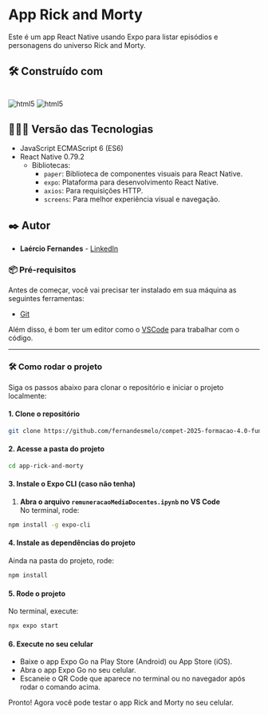 # App Rick and Morty

Este é um app React Native usando Expo para listar episódios e personagens do universo Rick and Morty.

## 🛠️ Construído com

<div style="display: inline-block"><br/>
  <img align="center" alt="html5" src="https://img.shields.io/badge/JavaScript-F7DF1E?style=for-the-badge&logo=javascript&logoColor=black" />
  <img align="center" alt="html5" src="https://img.shields.io/badge/React_Native-20232A?style=for-the-badge&logo=react&logoColor=61DAFB" /> 
</div><br/>

## 👨🏽‍💻 Versão das Tecnologias
* JavaScript ECMAScript 6 (ES6)
* React Native 0.79.2
  * Bibliotecas:
    * ```paper```: Biblioteca de componentes visuais para React Native.
    * ```expo```:  Plataforma para desenvolvimento React Native.
    * ```axios```: Para requisições HTTP.
    * ```screens```: Para melhor experiência visual e navegação.


## ✒️ Autor

* **Laércio Fernandes** - [LinkedIn](https://www.linkedin.com/in/laercio-fernandes/)

### 📦 Pré-requisitos

Antes de começar, você vai precisar ter instalado em sua máquina as seguintes ferramentas:

- [Git](https://git-scm.com)

Além disso, é bom ter um editor como o [VSCode](https://code.visualstudio.com/) para trabalhar com o código.

---

### 🛠️ Como rodar o projeto

Siga os passos abaixo para clonar o repositório e iniciar o projeto localmente:

#### 1. Clone o repositório
```bash
git clone https://github.com/fernandesmelo/compet-2025-formacao-4.0-fundamentos-aplicacoes-data-science.git
```
#### 2. Acesse a pasta do projeto
```bash
cd app-rick-and-morty
```

#### 3. Instale o Expo CLI (caso não tenha)
1. **Abra o arquivo ```remuneracaoMediaDocentes.ipynb``` no VS Code** <br>
No terminal, rode:
```bash
npm install -g expo-cli
```

#### 4. Instale as dependências do projeto
Ainda na pasta do projeto, rode:
```bash
npm install
```

#### 5. Rode o projeto
No terminal, execute:
```bash
npx expo start
```
#### 6. Execute no seu celular
* Baixe o app Expo Go na Play Store (Android) ou App Store (iOS).
* Abra o app Expo Go no seu celular.
* Escaneie o QR Code que aparece no terminal ou no navegador após rodar o comando acima.
  
Pronto! Agora você pode testar o app Rick and Morty no seu celular.
